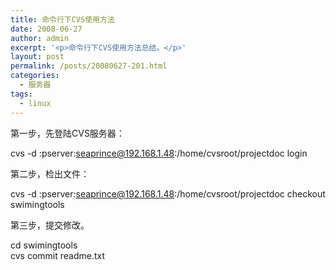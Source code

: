 ```yaml
---
title: 命令行下CVS使用方法
date: 2008-06-27
author: admin
excerpt: '<p>命令行下CVS使用方法总结。</p>'
layout: post
permalink: /posts/20080627-201.html
categories:
  - 服务器
tags:
  - linux
---
```

第一步，先登陆CVS服务器：

cvs -d :pserver:seaprince@192.168.1.48:/home/cvsroot/projectdoc login

第二步，检出文件：

cvs -d :pserver:seaprince@192.168.1.48:/home/cvsroot/projectdoc checkout swimingtools

第三步，提交修改。

cd swimingtools  
cvs commit readme.txt